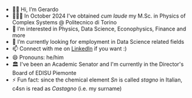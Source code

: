 - 👋🏼 Hi, I’m Gerardo
- 👨🏼‍🎓 In October 2024 I've obtained *cum laude* my M.Sc. in Physics of Complex Systems @ Politecnico di Torino
- 👀 I’m interested in Physics, Data Science, Econophysics, Finance and more
- 🌱 I’m currently looking for employment in Data Science related fields
- 📫 Connect with me on [LinkedIn](https://www.linkedin.com/in/gerardo-castagno/) if you want :)
- 😄 Pronouns: he/him
- 🏛️ I've been an Academic Senator and I'm currently in the Director's Board of EDISU Piemonte
- ⚡ Fun fact: since the chemical element *Sn* is called *stagno* in Italian, c4sn is read as *Castagno* (i.e. my surname) 

<!---
c4sn/c4sn is a ✨ special ✨ repository because its `README.md` (this file) appears on your GitHub profile.
You can click the Preview link to take a look at your changes.
--->
